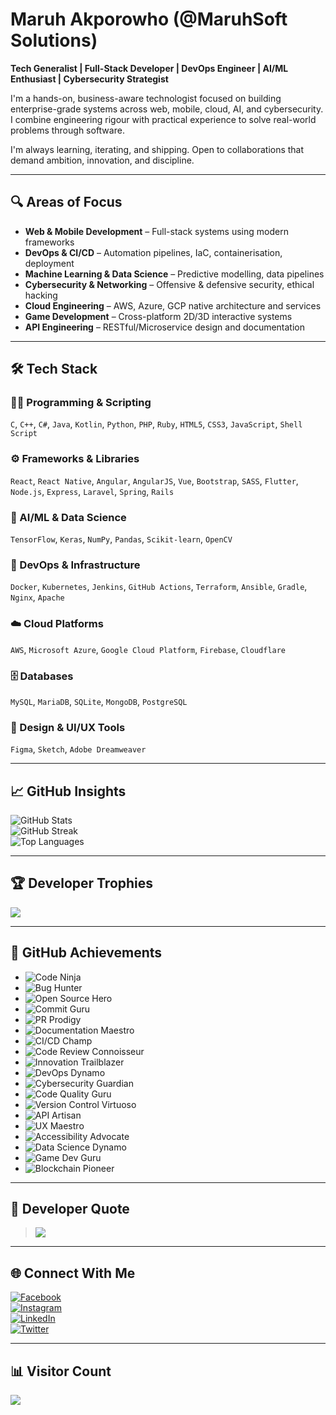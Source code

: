 # Maruh Akporowho (@MaruhSoft Solutions)

**Tech Generalist | Full-Stack Developer | DevOps Engineer | AI/ML Enthusiast | Cybersecurity Strategist**

I'm a hands-on, business-aware technologist focused on building enterprise-grade systems across web, mobile, cloud, AI, and cybersecurity. I combine engineering rigour with practical experience to solve real-world problems through software.

I'm always learning, iterating, and shipping. Open to collaborations that demand ambition, innovation, and discipline.

---

## 🔍 Areas of Focus

- **Web & Mobile Development** – Full-stack systems using modern frameworks  
- **DevOps & CI/CD** – Automation pipelines, IaC, containerisation, deployment  
- **Machine Learning & Data Science** – Predictive modelling, data pipelines  
- **Cybersecurity & Networking** – Offensive & defensive security, ethical hacking  
- **Cloud Engineering** – AWS, Azure, GCP native architecture and services  
- **Game Development** – Cross-platform 2D/3D interactive systems  
- **API Engineering** – RESTful/Microservice design and documentation  

---

## 🛠️ Tech Stack

### 👨‍💻 Programming & Scripting
`C`, `C++`, `C#`, `Java`, `Kotlin`, `Python`, `PHP`, `Ruby`, `HTML5`, `CSS3`, `JavaScript`, `Shell Script`

### ⚙️ Frameworks & Libraries
`React`, `React Native`, `Angular`, `AngularJS`, `Vue`, `Bootstrap`, `SASS`, `Flutter`, `Node.js`, `Express`, `Laravel`, `Spring`, `Rails`

### 🧠 AI/ML & Data Science
`TensorFlow`, `Keras`, `NumPy`, `Pandas`, `Scikit-learn`, `OpenCV`

### 🧱 DevOps & Infrastructure
`Docker`, `Kubernetes`, `Jenkins`, `GitHub Actions`, `Terraform`, `Ansible`, `Gradle`, `Nginx`, `Apache`

### ☁️ Cloud Platforms
`AWS`, `Microsoft Azure`, `Google Cloud Platform`, `Firebase`, `Cloudflare`

### 🗄️ Databases
`MySQL`, `MariaDB`, `SQLite`, `MongoDB`, `PostgreSQL`

### 🎨 Design & UI/UX Tools
`Figma`, `Sketch`, `Adobe Dreamweaver`

---

## 📈 GitHub Insights

![GitHub Stats](https://github-readme-stats.vercel.app/api?username=MaruhSoft&theme=nightowl&hide_border=false&include_all_commits=true&count_private=true)  
![GitHub Streak](https://github-readme-streak-stats.herokuapp.com/?user=MaruhSoft&theme=nightowl&hide_border=false)  
![Top Languages](https://github-readme-stats.vercel.app/api/top-langs/?username=MaruhSoft&theme=nightowl&hide_border=false&include_all_commits=true&count_private=true&layout=compact)

---

## 🏆 Developer Trophies

![](https://github-profile-trophy.vercel.app/?username=MaruhSoft&theme=radical&no-frame=false&no-bg=false&margin-w=4)

---

## 🏅 GitHub Achievements

- ![Code Ninja](https://img.shields.io/badge/Award-Code%20Ninja-blue?style=flat-square)
- ![Bug Hunter](https://img.shields.io/badge/Award-Bug%20Hunter-red?style=flat-square)
- ![Open Source Hero](https://img.shields.io/badge/Award-Open%20Source%20Hero-green?style=flat-square)
- ![Commit Guru](https://img.shields.io/badge/Award-Commit%20Guru-orange?style=flat-square)
- ![PR Prodigy](https://img.shields.io/badge/Award-PR%20Prodigy-yellow?style=flat-square)
- ![Documentation Maestro](https://img.shields.io/badge/Award-Documentation%20Maestro-blueviolet?style=flat-square)
- ![CI/CD Champ](https://img.shields.io/badge/Award-CI%20Champ-critical?style=flat-square)
- ![Code Review Connoisseur](https://img.shields.io/badge/Award-Code%20Review%20Connoisseur-success?style=flat-square)
- ![Innovation Trailblazer](https://img.shields.io/badge/Award-Innovation%20Trailblazer-informational?style=flat-square)
- ![DevOps Dynamo](https://img.shields.io/badge/Award-DevOps%20Dynamo-important?style=flat-square)
- ![Cybersecurity Guardian](https://img.shields.io/badge/Award-Cybersecurity%20Guardian-lightgrey?style=flat-square)
- ![Code Quality Guru](https://img.shields.io/badge/Award-Code%20Quality%20Guru-yellowgreen?style=flat-square)
- ![Version Control Virtuoso](https://img.shields.io/badge/Award-Version%20Control%20Virtuoso-critical?style=flat-square)
- ![API Artisan](https://img.shields.io/badge/Award-API%20Artisan-blueviolet?style=flat-square)
- ![UX Maestro](https://img.shields.io/badge/Award-UX%20Maestro-success?style=flat-square)
- ![Accessibility Advocate](https://img.shields.io/badge/Award-Accessibility%20Advocate-informational?style=flat-square)
- ![Data Science Dynamo](https://img.shields.io/badge/Award-Data%20Science%20Dynamo-important?style=flat-square)
- ![Game Dev Guru](https://img.shields.io/badge/Award-Game%20Development%20Guru-lightgrey?style=flat-square)
- ![Blockchain Pioneer](https://img.shields.io/badge/Award-Blockchain%20Pioneer-yellowgreen?style=flat-square)

---

## 🧠 Developer Quote

> ![](https://quotes-github-readme.vercel.app/api?type=horizontal&theme=radical)

---

## 🌐 Connect With Me

[![Facebook](https://img.shields.io/badge/Facebook-%231877F2.svg?logo=Facebook&logoColor=white)](https://facebook.com/Akporowho.maruh)  
[![Instagram](https://img.shields.io/badge/Instagram-%23E4405F.svg?logo=Instagram&logoColor=white)](https://instagram.com/maruhsoftsolutions)  
[![LinkedIn](https://img.shields.io/badge/LinkedIn-%230077B5.svg?logo=linkedin&logoColor=white)](https://linkedin.com/in/maruh-akporowho-647159124)  
[![Twitter](https://img.shields.io/badge/Twitter-%231DA1F2.svg?logo=Twitter&logoColor=white)](https://twitter.com/MaruhSoft)

---

## 📊 Visitor Count

[![](https://visitcount.itsvg.in/api?id=MaruhSoft&icon=0&color=0)](https://visitcount.itsvg.in)
